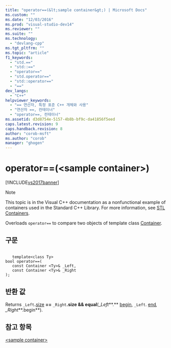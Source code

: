 ```yaml
---
title: "operator==(&lt;sample container&gt;) | Microsoft Docs"
ms.custom: ""
ms.date: "12/03/2016"
ms.prod: "visual-studio-dev14"
ms.reviewer: ""
ms.suite: ""
ms.technology: 
  - "devlang-cpp"
ms.tgt_pltfrm: ""
ms.topic: "article"
f1_keywords: 
  - "std.=="
  - "std::=="
  - "operator=="
  - "std.operator=="
  - "std::operator=="
  - "=="
dev_langs: 
  - "C++"
helpviewer_keywords: 
  - "== 연산자, 특정 표준 C++ 개체와 사용"
  - "연산자 ==, 컨테이너"
  - "operator==, 컨테이너"
ms.assetid: d3d8754e-5157-4b8b-bf9c-da41856f5eed
caps.latest.revision: 9
caps.handback.revision: 8
author: "corob-msft"
ms.author: "corob"
manager: "ghogen"
---
```

# operator==(&lt;sample container&gt;)
[!INCLUDE[vs2017banner](../assembler/inline/includes/vs2017banner.md)]

> [!NOTE]
>  This topic is in the Visual C\+\+ documentation as a nonfunctional example of containers used in the Standard C\+\+ Library.  For more information, see [STL Containers](../standard-library/stl-containers.md).  
  
 Overloads `operator==` to compare two objects of template class [Container](../standard-library/sample-container-class.md).  
  
## 구문  
  
```  
  
   template<class Ty>  
bool operator==(  
   const Container <Ty>& _Left,  
   const Container <Ty>& _Right  
);  
```  
  
## 반환 값  
 Returns `_Left`**.**[size](../standard-library/container-class-size.md) **\=\=** `_Right`**.size && equal**\(\_*Left***.** [begin](../standard-library/container-class-begin.md), `_Left`.  [end](../standard-library/container-class-end.md)*, \_Right***.begin**\).  
  
## 참고 항목  
 [\<sample container\>](../standard-library/sample-container.md)